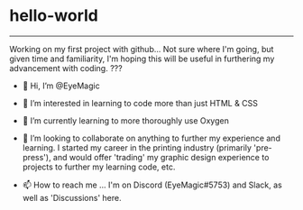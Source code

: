 # hello-world
***
Working on my first project with github... Not sure where I'm going, but given time and familiarity, I'm hoping this will be useful in furthering my advancement with coding. ???

- 👋 Hi, I’m @EyeMagic

- 👀 I’m interested in learning to code more than just HTML & CSS

- 🌱 I’m currently learning to more thoroughly use Oxygen

- 💞️ I’m looking to collaborate on anything to further my experience and learning. I started my career in the printing industry (primarily 'pre-press'), and would offer 'trading' my graphic design experience to projects to further my learning code, etc.

- 📫 How to reach me ... I'm on Discord (EyeMagic#5753) and Slack, as well as 'Discussions' here.
